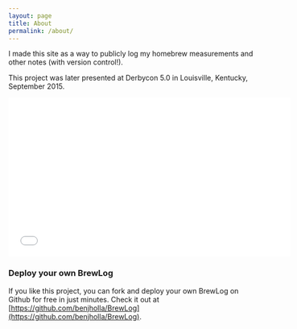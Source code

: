 ```yaml
---
layout: page
title: About
permalink: /about/
---
```


I made this site as a way to publicly log my homebrew measurements and other notes (with version control!).

This project was later presented at Derbycon 5.0 in Louisville, Kentucky, September 2015.

<center><iframe width="560" height="315" src="//www.youtube.com/embed/ybMUfyqdzZ0" frameborder="0" allowfullscreen=""></iframe></center>

### Deploy your own BrewLog

If you like this project, you can fork and deploy your own BrewLog on Github for free in just minutes.  Check it out at [https://github.com/benjholla/BrewLog](https://github.com/benjholla/BrewLog).
